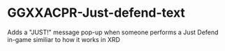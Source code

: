 # GGXXACPR-Just-defend-text
Adds a "JUST!" message pop-up when someone performs a Just Defend in-game similiar to how it works in XRD
